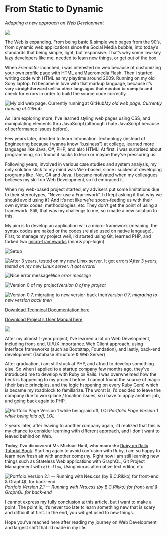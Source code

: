 
# From Static to Dynamic

*Adapting a new approach on Web Development*

![](images/1jepfpu1-XZcAmMDFT3VjnA.png)

The Web is expanding. From being basic & simple web pages from the 90’s, from dynamic web applications since the Social Media bubble, into today’s standards that being simple, light, but responsive. That’s why some low-key lazy developers like me, needed to learn new things, or get out of the box.

When *Friendster* launched, i was interested on web because of customizing your own profile page with HTML and Macromedia Flash. Then i started writing code with HTML as my playtime around 2009. Running on my old Sony laptop. I’d became in love with that markup language, because it’s very straightforward unlike other languages that needed to compile and check for errors in order to build the source code correctly.

![My old web page. Currently running at GitHub](images/1mVz0Prk7ApdOeC1y8Sb5Yg.png)*My old web page. Currently running at GitHub*

As i am exploring more, I've learned styling web pages using CSS, and manipulating elements thru JavaScript (although i hate JavaScript because of performance issues before).

Few years later, decided to learn Information Technology (instead of Engineering because i wanna know “business”) at college, learned more languages like Java, C#, PHP, and also HTML! At first, i was surprised about programming, so i found it sucks to learn or maybe they’ve pressuring us.

Following years, involved in various case studies and system analysis, my only solution stick to my mind was Web-based, since i sucked at developing programs like .Net, C# and Java. I became motivated when my colleagues believes my skill on Web Development, so i’d embraced it.

When my web-based project started, my advisers put some limitations due to their stereotypes, “Never use a Framework”. I’d kept asking it that why we should avoid using it? And it’s not like we’re spoon-feeding us with their own syntax codes, methodologies, etc. They don’t get the point of using a framework. Still, that was my challenge to me, so i made a new solution to this.

My aim is to develop an application with a micro-framework (meaning, the syntax codes are naked or the codes are also used on native language). First, to manage my project well, i’d started using Git, learned PHP, and forked two [micro-frameworks](https://github.com/panique/) (mini & php-login)

![Setup](images/1oXChyuHNBezX-uRYnGgFfA.png "Setup")

![After 3 years, tested on my new Linux server. It got errors!](images/1TnYFOuRP887Swp_WdGopjQ.png)*After 3 years, tested on my new Linux server. It got errors!*

![Nice error message](images/1DKbTTw-HCmT1Wpb6AoIysw.png)*Nice error message*

![Version 0 of my project](images/1KK3_ERyHCLjQ91rkKWqWDA.png)*Version 0 of my project*

![Version 0.7, migrating to new version back then](images/1-KUCNOCdpXvjV6ZtIDIcTA.png)*Version 0.7, migrating to new version back then*

[Download Technical Documentation here](https://drive.google.com/file/d/0B2-nE8ihxIifdU1xX3hoNVpvMVU/view?usp=sharing)

[Download Project’s User Manual here](https://drive.google.com/file/d/0B2-nE8ihxIifZXNpU1RzdzQ2T3M/view?usp=sharing)

![](images/1-KUCNOCdpXvjV6ZtIDIcTA.png)

After my almost 1-year project, I've learned a lot on Web Development, including front-end, UI/UX importance, Web Client approach, using Interface frameworks (such as Bootstrap, Foundation), and lastly, back-end development (Database Structure & Web Server)

After graduation, i am still stuck at PHP, and afraid to develop something else. So when i applied to a startup company few months ago, they’ve introduced me to develop with Ruby on Rails. I was overwhelmed how the heck is happening to my project before. I cannot found the source of magic (their basic principles, and the logic happening on every Ruby Gem) which is became my roadblock to familiarize. The worst is, i’d decided to leave the company due to workplace / location issues, so i have to apply another job, and going back again to PHP.

![Portfolio Page Version 1 while being laid off, LOL](images/1PgPp4_yXLCpNkT4dNliqfQ.png)*Portfolio Page Version 1 while being laid off, LOL*

2 years later, after leaving to another company again, i’d realized that this is my chance to consider learning with different approach, and i don’t want to leaved behind on Web.

Today, I’ve discovered Mr. Michael Hartl, who made the [Ruby on Rails Tutorial Book](https://www.railstutorial.org/book). Starting again to avoid confusion with Ruby, i am so happy to learn new fresh air with another company. Right now i am still learning new things such as Stateless Web applications with GraphQL, Git Project Management with `git-flow`, Using vim as alternative text editor, etc.

![Portfoio Version 2.1 — Running with Nes.css (by [B.C.Rikko](https://twitter.com/bc_rikko)) for front-end & GraphQL for back-end](images/1ku9SuvZsaK2tc9ldn6lEeg.png)*Portfoio Version 2.1 — Running with Nes.css (by [B.C.Rikko](https://twitter.com/bc_rikko)) for front-end & GraphQL for back-end*

I cannot express my fully conclusion at this article, but i want to make a point. The point is, it’s never too late to learn something new that is scary and difficult at first. In the end, you will get used to new things.

Hope you’ve reached here after reading my journey on Web Development and largest shift that i’d made in my life.